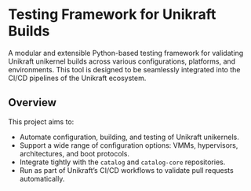 #  Testing Framework for Unikraft Builds

A modular and extensible Python-based testing framework for validating Unikraft unikernel builds across various configurations, platforms, and environments. This tool is designed to be seamlessly integrated into the CI/CD pipelines of the Unikraft ecosystem.

##  Overview

This project aims to:

- Automate configuration, building, and testing of Unikraft unikernels.
- Support a wide range of configuration options: VMMs, hypervisors, architectures, and boot protocols.
- Integrate tightly with the `catalog` and `catalog-core` repositories.
- Run as part of Unikraft’s CI/CD workflows to validate pull requests automatically.
